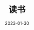 ---
title: '读书'
url: "books"
date: 2023-01-30
description: '书籍是随身携带的避难所'
layout: books
menu:
  main:
    name: "读书"
    weight: 10
---